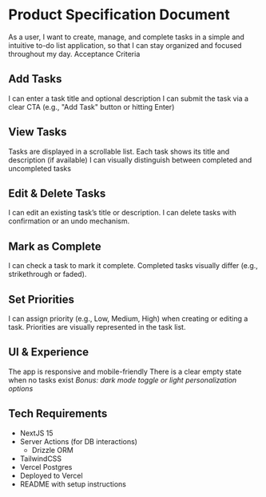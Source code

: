 # Product Specification Document
As a user, I want to create, manage, and complete tasks in a simple and intuitive to-do list application, so that I can stay organized and focused throughout my day.
Acceptance Criteria

## Add Tasks
I can enter a task title and optional description
I can submit the task via a clear CTA (e.g., "Add Task" button or hitting Enter)

## View Tasks
Tasks are displayed in a scrollable list.
Each task shows its title and description (if available)
I can visually distinguish between completed and uncompleted tasks

## Edit & Delete Tasks
I can edit an existing task’s title or description.
I can delete tasks with confirmation or an undo mechanism.

## Mark as Complete
I can check a task to mark it complete.
Completed tasks visually differ (e.g., strikethrough or faded).

## Set Priorities
I can assign priority (e.g., Low, Medium, High) when creating or editing a task.
Priorities are visually represented in the task list.

## UI & Experience
The app is responsive and mobile-friendly
There is a clear empty state when no tasks exist
*Bonus: dark mode toggle or light personalization options*

## Tech Requirements
- NextJS 15
- Server Actions (for DB interactions)
  - Drizzle ORM
- TailwindCSS
- Vercel Postgres
- Deployed to Vercel
- README with setup instructions